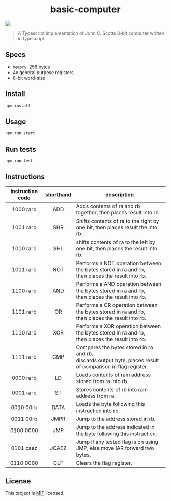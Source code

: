 <h1 align="center">basic-computer</h1>

![](https://github.com/M-C-Yates/basic-computer/workflows/test/badge.svg)

> A Typescript implementation of John C. Scotts 8-bit computer written in typescript.

## Specs

- `Memory`: 256 bytes
- 4x general purpose registers
- 8-bit word-size

## Install

```sh
npm install
```

## Usage

```sh
npm run start
```

## Run tests

```sh
npm run test
```

## Instructions

| instruction code | shorthand | description                                                                                                     |
| :--------------: | :-------: | --------------------------------------------------------------------------------------------------------------- |
|    1000 rarb     |    ADD    | Adds contents of ra and rb together, then places result into rb.                                                |
|    1001 rarb     |    SHR    | Shifts contents of ra to the right by one bit, then places result the into rb.                                  |
|    1010 rarb     |    SHL    | shifts contents of ra to the left by one bit, then places the result into rb.                                   |
|    1011 rarb     |    NOT    | Performs a NOT operation between the bytes stored in ra and rb,<br> then places the result into rb.             |
|    1100 rarb     |    AND    | Performs a AND operation between the bytes stored in ra and rb,<br> then places the result into rb.             |
|    1101 rarb     |    OR     | Performs a OR operation between the bytes stored in ra and rb,<br> then places the result into rb.              |
|    1110 rarb     |    XOR    | Performs a XOR operation between the bytes stored in ra and rb,<br> then places the result into rb.             |
|    1111 rarb     |    CMP    | Compares the bytes stored in ra and rb,<br> discards output byte, places result of comparison in flag register. |
|    0000 rarb     |    LD     | Loads contents of ram address stored from ra into rb.                                                           |
|    0001 rarb     |    ST     | Stores contents of rb into ram address from ra.                                                                 |
|    0010 00rb     |   DATA    | Loads the byte following this instruction into rb.                                                              |
|    0011 00rb     |   JMPR    | Jump to the address stored in rb.                                                                               |
|    0100 0000     |    JMP    | Jump to the address indicated in the byte following this instruction.                                           |
|    0101 caez     |   JCAEZ   | Jump if any tested flag is on using JMP, else move IAR forward two bytes.                                       |
|    0110 0000     |    CLF    | Clears the flag register.                                                                                       |

## License

This project is [MIT](https://github.com/M-C-Yates/basic-computer/blob/master/LICENSE) licensed.

